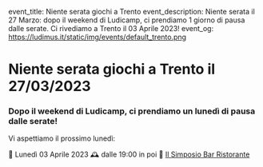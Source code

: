 event_title: Niente serata giochi a Trento
event_description: Niente serata il 27 Marzo: dopo il weekend di Ludicamp, ci prendiamo 1 giorno di pausa dalle serate. Ci rivediamo a Trento il 03 Aprile 2023!
event_og: https://ludimus.it/static/img/events/default_trento.png

# Niente serata giochi a Trento il 27/03/2023

### Dopo il weekend di Ludicamp, ci prendiamo un lunedì di pausa dalle serate!

Vi aspettiamo il prossimo lunedì:

📅 Lunedì 03 Aprile 2023
🕰 dalle 19:00 in poi
📍 [Il Simposio Bar Ristorante](https://g.page/ilsimposiotrento?share)
